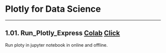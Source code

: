 # Plotly for Data Science
---

## 1.01. Run_Plotly_Express [Colab](https://colab.research.google.com/github/RifatMuhtasim/Plotly_for_Data_Science/blob/master/1.01.Run_Plotly_Express.ipynb) [Click](https://github.com/RifatMuhtasim/Plotly_for_Data_Science/blob/master/1.01.Run_Plotly_Express.ipynb)
Run ploty in jupyter notebook in online and offline.
